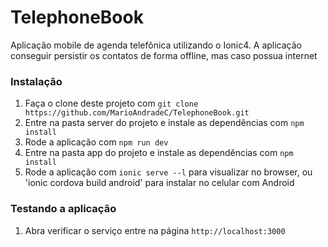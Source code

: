 TelephoneBook
==============

Aplicação mobile de agenda telefônica utilizando o Ionic4. 
A aplicação conseguir persistir os contatos de forma offline, mas caso possua internet

### Instalação

1. Faça o clone deste projeto com `git clone https://github.com/MarioAndradeC/TelephoneBook.git`
2. Entre na pasta server do projeto e instale as dependências com `npm install`
3. Rode a aplicação com `npm run dev`
4. Entre na pasta app do projeto e instale as dependências com `npm install`
3. Rode a aplicação com `ionic serve --l` para visualizar no browser, ou  'ionic cordova build android' para instalar no celular com Android

### Testando a aplicação

1. Abra verificar o serviço entre na página `http://localhost:3000`
